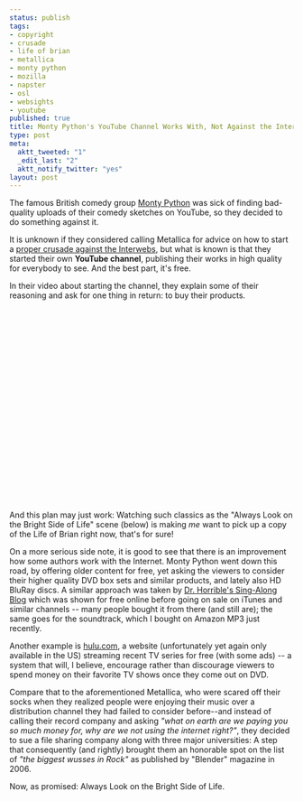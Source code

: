 ```yaml
--- 
status: publish
tags: 
- copyright
- crusade
- life of brian
- metallica
- monty python
- mozilla
- napster
- osl
- websights
- youtube
published: true
title: Monty Python's YouTube Channel Works With, Not Against the Intertubes
type: post
meta: 
  aktt_tweeted: "1"
  _edit_last: "2"
  aktt_notify_twitter: "yes"
layout: post
---
```

The famous British comedy group <a href="http://en.wikipedia.org/wiki/Monty_Python">Monty Python</a> was sick of finding bad-quality uploads of their comedy sketches on YouTube, so they decided to do something against it.

It is unknown if they considered calling Metallica for advice on how to start a <a href="http://en.wikipedia.org/wiki/Metallica#Napster_controversy">proper crusade against the Interwebs</a>, but what is known is that they started their own <strong>YouTube channel</strong>, publishing their works in high quality for everybody to see. And the best part, it's free.

In their video about starting the channel, they explain some of their reasoning and ask for one thing in return: to buy their products.

<object width="425" height="344"><param name="movie" value="http://www.youtube.com/v/OGqX-tkDXEk&hl=en&fs=1"></param><param name="allowFullScreen" value="true"></param><param name="allowscriptaccess" value="always"></param><embed src="http://www.youtube.com/v/OGqX-tkDXEk&hl=en&fs=1" type="application/x-shockwave-flash" allowscriptaccess="always" allowfullscreen="true" width="425" height="344"></embed></object>

And this plan may just work: Watching such classics as the "Always Look on the Bright Side of Life" scene (below) is making <em>me</em> want to pick up a copy of the Life of Brian right now, that's for sure!

On a more serious side note, it is good to see that there is an improvement how some authors work with the Internet. Monty Python went down this road, by offering older content for free, yet asking the viewers to consider their higher quality DVD box sets and similar products, and lately also HD BluRay discs. A similar approach was taken by <a href="http://drhorrible.com/">Dr. Horrible's Sing-Along Blog</a> which was shown for free online before going on sale on iTunes and similar channels -- many people bought it from there (and still are); the same goes for the soundtrack, which I bought on Amazon MP3 just recently.

Another example is <a href="http://hulu.com">hulu.com</a>, a website (unfortunately yet again only available in the US) streaming recent TV series for free (with some ads) -- a system that will, I believe, encourage rather than discourage viewers to spend money on their favorite TV shows once they come out on DVD.

Compare that to the aforementioned Metallica, who were scared off their socks when they realized people were enjoying their music over a distribution channel they had failed to consider before--and instead of calling their record company and asking <em>"what on earth are we paying you so much money for, why are we not using the internet right?"</em>, they decided to sue a file sharing company along with three major universities: A step that consequently (and rightly) brought them an honorable spot on the list of <em>"the biggest wusses in Rock"</em> as published by "Blender" magazine in 2006.

Now, as promised: Always Look on the Bright Side of Life.

<object width="425" height="344"><param name="movie" value="http://www.youtube.com/v/WlBiLNN1NhQ&hl=en&fs=1"></param><param name="allowFullScreen" value="true"></param><param name="allowscriptaccess" value="always"></param><embed src="http://www.youtube.com/v/WlBiLNN1NhQ&hl=en&fs=1" type="application/x-shockwave-flash" allowscriptaccess="always" allowfullscreen="true" width="425" height="344"></embed></object>
